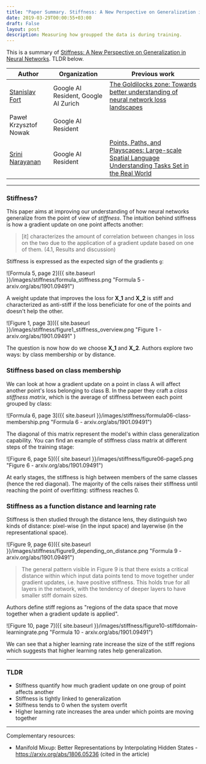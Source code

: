 ```yaml
---
title: "Paper Summary. Stiffness: A New Perspective on Generalization in Neural Networks"
date: 2019-03-29T00:00:55+03:00
draft: False
layout: post
description: Measuring how groupped the data is during training.
---
```


This is a summary of [Stiffness: A New Perspective on Generalization in Neural Networks](https://arxiv.org/abs/1901.09491). TLDR below.


| Author | Organization | Previous work |
| ---    |  ----        | ------         |
| [Stanislav Fort](http://stanford.edu/~sfort1/) | Google AI Resident, Google AI Zurich | [The Goldilocks zone: Towards better understanding of neural network loss landscapes](https://arxiv.org/pdf/1807.02581.pdf) |
| Paweł Krzysztof Nowak | Google AI Resident| |
| [Srini Narayanan](https://ai.google/research/people/SriniNarayanan) | Google AI Resident| [Points, Paths, and Playscapes: Large-scale Spatial Language Understanding Tasks Set in the Real World](https://ai.google/research/pubs/pub47017) |

---


### Stiffness?

This paper aims at improving our understanding of how neural networks generalize from the point of view of *stiffness*. The intuition behind stiffness is how a gradient update on one point affects another:

> [it] characterizes the amount of correlation between changes in loss on the two due to the application of a gradient update based on one of them. (4.1, Results and discussion)

Stiffness is expressed as the expected sign of the gradients `g`:

![Formula 5, page 2]({{ site.baseurl }}/images/stiffness/formula_stiffness.png "Formula 5 - arxiv.org/abs/1901.09491")

A weight update that improves the loss for **X_1** and **X_2** is stiff and characterized as anti-stiff if the loss beneficiate for one of the points and doesn't help the other.

![Figure 1, page 3]({{ site.baseurl }}/images/stiffness/figure1_stiffness_overview.png "Figure 1 - arxiv.org/abs/1901.09491" )

The question is now how do we choose **X_1** and **X_2**. Authors explore two ways: by class membership or by distance.

### Stiffness based on class membership

We can look at how a gradient update on a point in class A will affect another point's loss belonging to class B. In the paper they craft a *class stiffness matrix*, which is the average of stiffness between each point grouped by class:

![Formula 6, page 3]({{ site.baseurl }}/images/stiffness/formula06-class-membership.png "Formula 6 - arxiv.org/abs/1901.09491")

The diagonal of this matrix represent the model's within class generalization capability. You can find an example of stiffness class matrix at different steps of the training stage:

![Figure 6, page 5]({{ site.baseurl }}/images/stiffness/figure06-page5.png "Figure 6 - arxiv.org/abs/1901.09491")

At early stages, the stiffness is high between members of the same classes (hence the red diagonal). The majority of the cells raises their stiffness until reaching the point of overfitting: stiffness reaches 0.

### Stiffness as a function distance and learning rate
Stiffness is then studied through the distance lens, they distinguish two kinds of distance: pixel-wise (in the input space) and layerwise (in the representational space).

![Figure 9, page 6]({{ site.baseurl }}/images/stiffness/figure9_depending_on_distance.png "Formula 9 - arxiv.org/abs/1901.09491")

> The general pattern visible in Figure 9 is that there exists a critical distance within which input data points tend to move together under gradient updates, i.e. have positive stiffness. This holds true for all layers in the network, with the tendency of deeper layers to have smaller stiff domain sizes.

Authors define stiff regions as "regions of the data space that move together when a gradient update is applied".

![Figure 10, page 7]({{ site.baseurl }}/images/stiffness/figure10-stiffdomain-learningrate.png "Formula 10 - arxiv.org/abs/1901.09491")

We can see that a higher learning rate increase the size of the stiff regions which suggests that higher learning rates help generalization.

---

### TLDR

- Stiffness quantify how much gradient update on one group of point affects another
- Stiffness is tightly linked to generalization
- Stiffness tends to 0 when the system overfit
- Higher learning rate increases the area under which points are moving together

---

Complementary resources:

- Manifold Mixup: Better Representations by Interpolating Hidden States - https://arxiv.org/abs/1806.05236 (cited in the article)
